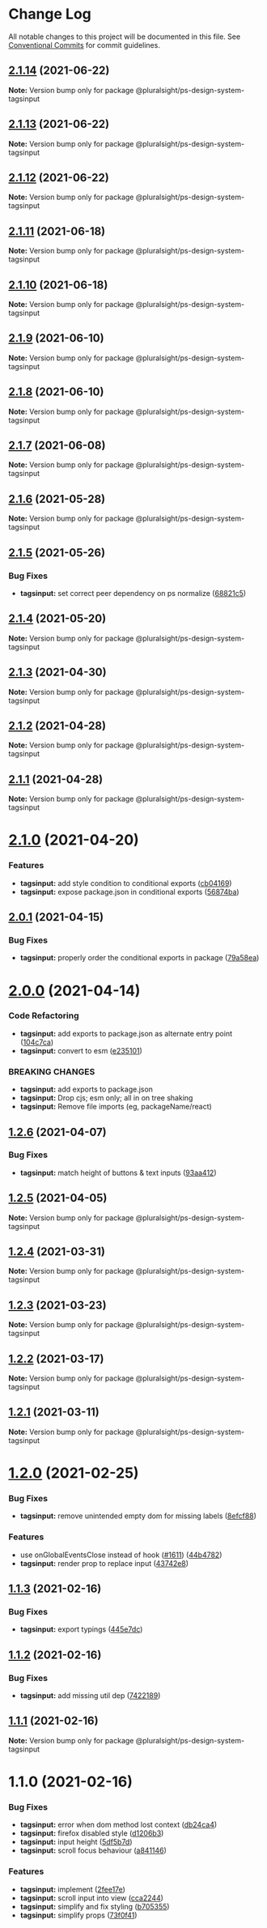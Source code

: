 # Change Log

All notable changes to this project will be documented in this file.
See [Conventional Commits](https://conventionalcommits.org) for commit guidelines.

## [2.1.14](https://github.com/pluralsight/design-system/compare/@pluralsight/ps-design-system-tagsinput@2.1.13...@pluralsight/ps-design-system-tagsinput@2.1.14) (2021-06-22)

**Note:** Version bump only for package @pluralsight/ps-design-system-tagsinput





## [2.1.13](https://github.com/pluralsight/design-system/compare/@pluralsight/ps-design-system-tagsinput@2.1.12...@pluralsight/ps-design-system-tagsinput@2.1.13) (2021-06-22)

**Note:** Version bump only for package @pluralsight/ps-design-system-tagsinput





## [2.1.12](https://github.com/pluralsight/design-system/compare/@pluralsight/ps-design-system-tagsinput@2.1.10...@pluralsight/ps-design-system-tagsinput@2.1.12) (2021-06-22)

**Note:** Version bump only for package @pluralsight/ps-design-system-tagsinput





## [2.1.11](https://github.com/pluralsight/design-system/compare/@pluralsight/ps-design-system-tagsinput@2.1.10...@pluralsight/ps-design-system-tagsinput@2.1.11) (2021-06-18)

**Note:** Version bump only for package @pluralsight/ps-design-system-tagsinput





## [2.1.10](https://github.com/pluralsight/design-system/compare/@pluralsight/ps-design-system-tagsinput@2.1.9...@pluralsight/ps-design-system-tagsinput@2.1.10) (2021-06-18)

**Note:** Version bump only for package @pluralsight/ps-design-system-tagsinput





## [2.1.9](https://github.com/pluralsight/design-system/compare/@pluralsight/ps-design-system-tagsinput@2.1.8...@pluralsight/ps-design-system-tagsinput@2.1.9) (2021-06-10)

**Note:** Version bump only for package @pluralsight/ps-design-system-tagsinput





## [2.1.8](https://github.com/pluralsight/design-system/compare/@pluralsight/ps-design-system-tagsinput@2.1.7...@pluralsight/ps-design-system-tagsinput@2.1.8) (2021-06-10)

**Note:** Version bump only for package @pluralsight/ps-design-system-tagsinput





## [2.1.7](https://github.com/pluralsight/design-system/compare/@pluralsight/ps-design-system-tagsinput@2.1.6...@pluralsight/ps-design-system-tagsinput@2.1.7) (2021-06-08)

**Note:** Version bump only for package @pluralsight/ps-design-system-tagsinput





## [2.1.6](https://github.com/pluralsight/design-system/compare/@pluralsight/ps-design-system-tagsinput@2.1.5...@pluralsight/ps-design-system-tagsinput@2.1.6) (2021-05-28)

**Note:** Version bump only for package @pluralsight/ps-design-system-tagsinput





## [2.1.5](https://github.com/pluralsight/design-system/compare/@pluralsight/ps-design-system-tagsinput@2.1.4...@pluralsight/ps-design-system-tagsinput@2.1.5) (2021-05-26)


### Bug Fixes

* **tagsinput:** set correct peer dependency on ps normalize ([68821c5](https://github.com/pluralsight/design-system/commit/68821c58c519fdf5226f5be3ad625e6f935f46dd))





## [2.1.4](https://github.com/pluralsight/design-system/compare/@pluralsight/ps-design-system-tagsinput@2.1.3...@pluralsight/ps-design-system-tagsinput@2.1.4) (2021-05-20)

**Note:** Version bump only for package @pluralsight/ps-design-system-tagsinput





## [2.1.3](https://github.com/pluralsight/design-system/compare/@pluralsight/ps-design-system-tagsinput@2.1.2...@pluralsight/ps-design-system-tagsinput@2.1.3) (2021-04-30)

**Note:** Version bump only for package @pluralsight/ps-design-system-tagsinput





## [2.1.2](https://github.com/pluralsight/design-system/compare/@pluralsight/ps-design-system-tagsinput@2.1.1...@pluralsight/ps-design-system-tagsinput@2.1.2) (2021-04-28)

**Note:** Version bump only for package @pluralsight/ps-design-system-tagsinput





## [2.1.1](https://github.com/pluralsight/design-system/compare/@pluralsight/ps-design-system-tagsinput@2.1.0...@pluralsight/ps-design-system-tagsinput@2.1.1) (2021-04-28)

**Note:** Version bump only for package @pluralsight/ps-design-system-tagsinput





# [2.1.0](https://github.com/pluralsight/design-system/compare/@pluralsight/ps-design-system-tagsinput@2.0.1...@pluralsight/ps-design-system-tagsinput@2.1.0) (2021-04-20)


### Features

* **tagsinput:** add style condition to conditional exports ([cb04169](https://github.com/pluralsight/design-system/commit/cb041693b3ea4511b1f56cb76304a127d3d2c94d))
* **tagsinput:** expose package.json in conditional exports ([56874ba](https://github.com/pluralsight/design-system/commit/56874ba3e87b5ef64b5ec5b2fe9c722f0a3aea41))





## [2.0.1](https://github.com/pluralsight/design-system/compare/@pluralsight/ps-design-system-tagsinput@2.0.0...@pluralsight/ps-design-system-tagsinput@2.0.1) (2021-04-15)


### Bug Fixes

* **tagsinput:** properly order the conditional exports in package ([79a58ea](https://github.com/pluralsight/design-system/commit/79a58eaf8fd0a599f4bc889a2c7941cb43203350))





# [2.0.0](https://github.com/pluralsight/design-system/compare/@pluralsight/ps-design-system-tagsinput@1.2.6...@pluralsight/ps-design-system-tagsinput@2.0.0) (2021-04-14)


### Code Refactoring

* **tagsinput:** add exports to package.json as alternate entry point ([104c7ca](https://github.com/pluralsight/design-system/commit/104c7ca3edb537cab3a9df36cd571bc142e034ec))
* **tagsinput:** convert to esm ([e235101](https://github.com/pluralsight/design-system/commit/e23510118cd38ba4d3d34db65722a8d23f8652ee))


### BREAKING CHANGES

* **tagsinput:** add exports to package.json
* **tagsinput:** Drop cjs; esm only; all in on tree shaking
* **tagsinput:** Remove file imports (eg, packageName/react)





## [1.2.6](https://github.com/pluralsight/design-system/compare/@pluralsight/ps-design-system-tagsinput@1.2.5...@pluralsight/ps-design-system-tagsinput@1.2.6) (2021-04-07)


### Bug Fixes

* **tagsinput:** match height of buttons & text inputs ([93aa412](https://github.com/pluralsight/design-system/commit/93aa41259af49c8617becd8847acf7c1ec510519))





## [1.2.5](https://github.com/pluralsight/design-system/compare/@pluralsight/ps-design-system-tagsinput@1.2.4...@pluralsight/ps-design-system-tagsinput@1.2.5) (2021-04-05)

**Note:** Version bump only for package @pluralsight/ps-design-system-tagsinput





## [1.2.4](https://github.com/pluralsight/design-system/compare/@pluralsight/ps-design-system-tagsinput@1.2.3...@pluralsight/ps-design-system-tagsinput@1.2.4) (2021-03-31)

**Note:** Version bump only for package @pluralsight/ps-design-system-tagsinput





## [1.2.3](https://github.com/pluralsight/design-system/compare/@pluralsight/ps-design-system-tagsinput@1.2.2...@pluralsight/ps-design-system-tagsinput@1.2.3) (2021-03-23)

**Note:** Version bump only for package @pluralsight/ps-design-system-tagsinput





## [1.2.2](https://github.com/pluralsight/design-system/compare/@pluralsight/ps-design-system-tagsinput@1.2.1...@pluralsight/ps-design-system-tagsinput@1.2.2) (2021-03-17)

**Note:** Version bump only for package @pluralsight/ps-design-system-tagsinput





## [1.2.1](https://github.com/pluralsight/design-system/compare/@pluralsight/ps-design-system-tagsinput@1.2.0...@pluralsight/ps-design-system-tagsinput@1.2.1) (2021-03-11)

**Note:** Version bump only for package @pluralsight/ps-design-system-tagsinput





# [1.2.0](https://github.com/pluralsight/design-system/compare/@pluralsight/ps-design-system-tagsinput@1.1.3...@pluralsight/ps-design-system-tagsinput@1.2.0) (2021-02-25)


### Bug Fixes

* **tagsinput:** remove unintended empty dom for missing labels ([8efcf88](https://github.com/pluralsight/design-system/commit/8efcf88273cfed9714a3baac683acf260bd9feb3))


### Features

* use onGlobalEventsClose instead of hook ([#1611](https://github.com/pluralsight/design-system/issues/1611)) ([44b4782](https://github.com/pluralsight/design-system/commit/44b4782947544eedf1a47e3615b01eed2a712393))
* **tagsinput:** render prop to replace input ([43742e8](https://github.com/pluralsight/design-system/commit/43742e8665afe77aeefc050eb922fcda592855fc))





## [1.1.3](https://github.com/pluralsight/design-system/compare/@pluralsight/ps-design-system-tagsinput@1.1.2...@pluralsight/ps-design-system-tagsinput@1.1.3) (2021-02-16)


### Bug Fixes

* **tagsinput:** export typings ([445e7dc](https://github.com/pluralsight/design-system/commit/445e7dc4fc3e8af67c8a77679411fef4d215ea99))





## [1.1.2](https://github.com/pluralsight/design-system/compare/@pluralsight/ps-design-system-tagsinput@1.1.1...@pluralsight/ps-design-system-tagsinput@1.1.2) (2021-02-16)


### Bug Fixes

* **tagsinput:** add missing util dep ([7422189](https://github.com/pluralsight/design-system/commit/74221898e2295152d9e62e153f8e4b90f1b8ec10))





## [1.1.1](https://github.com/pluralsight/design-system/compare/@pluralsight/ps-design-system-tagsinput@1.1.0...@pluralsight/ps-design-system-tagsinput@1.1.1) (2021-02-16)

**Note:** Version bump only for package @pluralsight/ps-design-system-tagsinput





# 1.1.0 (2021-02-16)


### Bug Fixes

* **tagsinput:** error when dom method lost context ([db24ca4](https://github.com/pluralsight/design-system/commit/db24ca4ee71e3c789bb4fc2ef75c190d802cbab1))
* **tagsinput:** firefox disabled style ([d1206b3](https://github.com/pluralsight/design-system/commit/d1206b3ab5a59cc1a636d083b6fc8ba8478db416))
* **tagsinput:** input height ([5df5b7d](https://github.com/pluralsight/design-system/commit/5df5b7d8015d9f67df4d3f24deeeac22f25833f9))
* **tagsinput:** scroll focus behaviour ([a841146](https://github.com/pluralsight/design-system/commit/a841146e1434553ae5ddaec074b99de0794ba6a5))


### Features

* **tagsinput:** implement ([2fee17e](https://github.com/pluralsight/design-system/commit/2fee17e715c1f9d61e3a6770937babe4eace951f))
* **tagsinput:** scroll input into view ([cca2244](https://github.com/pluralsight/design-system/commit/cca2244bd49ea2d62ae44bb4ec5d81b8d376cdb9))
* **tagsinput:** simplify and fix styling ([b705355](https://github.com/pluralsight/design-system/commit/b705355e03ee60229cf0796c4abec7dffd321a94))
* **tagsinput:** simplify props ([73f0f41](https://github.com/pluralsight/design-system/commit/73f0f41c1a009d5d7d1905605bf48ae75b5b146f))

